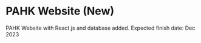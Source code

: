 # PAHK Website (New)
 PAHK Website with React.js and database added. Expected finish date: Dec 2023
